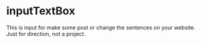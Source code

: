 # inputTextBox
This is input for make some post or change the sentences on your website. Just for direction, not a project.
